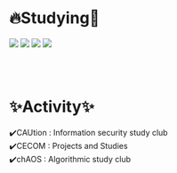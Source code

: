 # 🔥Studying📑
<img src="https://img.shields.io/badge/C-A8B9CC?style=flat&logo=C&logoColor=white"/>  <img src="https://img.shields.io/badge/Python-3776AB?style=flat&logo=Python&logoColor=white"/> <img src="https://img.shields.io/badge/React-61DAF?style=flat&logo=React&logoColor=white"/>  <img src="https://img.shields.io/badge/java-007396?style=for-the-badge&logo=java&logoColor=white">

<br/><br/>
# ✨Activity✨
✔️CAUtion : Information security study club
<br/>
✔️CECOM : Projects and Studies
<br/>
✔️chAOS : Algorithmic study club

